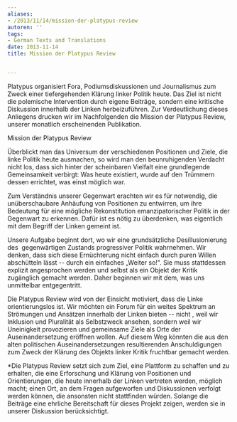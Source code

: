 ```yaml
---
aliases:
- /2013/11/14/mission-der-platypus-review
autoren: ''
tags:
- German Texts and Translations
date: 2013-11-14
title: Mission der Platypus Review


---
```

Platypus organisiert Fora, Podiumsdiskussionen und Journalismus zum Zweck einer tiefergehenden Klärung linker Politik heute. Das Ziel ist nicht die polemische Intervention durch eigene Beiträge, sondern eine kritische Diskussion innerhalb der Linken herbeizuführen. Zur Verdeutlichung dieses Anliegens drucken wir im Nachfolgenden die Mission der Platypus Review, unserer monatlich erscheinenden Publikation.

Mission der Platypus Review

Überblickt man das Universum der verschiedenen Positionen und Ziele, die linke Politik heute ausmachen, so wird man den beunruhigenden Verdacht nicht los, dass sich hinter der scheinbaren Vielfalt eine grundlegende Gemeinsamkeit verbirgt: Was heute existiert, wurde auf den Trümmern dessen errichtet, was einst möglich war.

Zum Verständnis unserer Gegenwart erachten wir es für notwendig, die unüberschaubare Anhäufung von Positionen zu entwirren, um ihre Bedeutung für eine mögliche Rekonstitution emanzipatorischer Politik in der Gegenwart zu erkennen. Dafür ist es nötig zu überdenken, was eigentlich mit dem Begriff der Linken gemeint ist.

Unsere Aufgabe beginnt dort, wo wir eine grundsätzliche Desillusionierung des  gegenwärtigen Zustands progressiver Politik wahrnehmen. Wir denken, dass sich diese Ernüchterung nicht einfach durch puren Willen abschütteln lässt -- durch ein einfaches „Weiter so!". Sie muss stattdessen explizit angesprochen werden und selbst als ein Objekt der Kritik zugänglich gemacht werden. Daher beginnen wir mit dem, was uns unmittelbar entgegentritt.

Die Platypus Review wird von der Einsicht motiviert, dass die Linke orientierungslos ist. Wir möchten ein Forum für ein weites Spektrum an Strömungen und Ansätzen innerhalb der Linken bieten -- nicht , weil wir Inklusion und Pluralität als Selbstzweck ansehen, sondern weil wir Uneinigkeit provozieren und gemeinsame Ziele als Orte der Auseinandersetzung eröffnen wollen. Auf diesem Weg könnten die aus den alten politischen Auseinandersetzungen resultierenden Anschuldigungen zum Zweck der Klärung des Objekts linker Kritik fruchtbar gemacht werden.

*Die Platypus Review setzt sich zum Ziel, eine Plattform zu schaffen und zu erhalten, die eine Erforschung und Klärung von Positionen und Orientierungen, die heute innerhalb der Linken vertreten werden, möglich macht; einen Ort, an dem Fragen aufgeworfen und Diskussionen verfolgt werden können, die ansonsten nicht stattfinden würden. Solange die Beiträge eine ehrliche Bereitschaft für dieses Projekt zeigen, werden sie in unserer Diskussion berücksichtigt.
